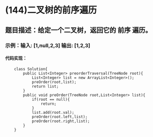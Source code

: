 # (144)二叉树的前序遍历
## 题目描述：给定一个二叉树，返回它的 前序 遍历。
### 示例：输入: [1,null,2,3]  输出: [1,2,3]

#### 代码实现：
```
    class Solution{
        public List<Integer> preorderTraversal(TreeNode root){
            List<Integer> list = new ArrayList<Integer>();
            preOrder(root,list);
            return list;
        }
        public void preOrder(TreeNode root,List<Integer> list){
            if(root == null){
                return;
            }
            list.add(root.val);
            preOrder(root.left,list);
            preOrder(root.right,list);
        }
    }
```
